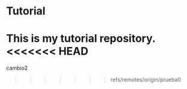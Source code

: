 # Tutorial

This is my tutorial repository.
<<<<<<< HEAD
=======
 cambio2
>>>>>>> refs/remotes/origin/prueba0
